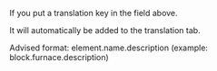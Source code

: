 If you put a translation key in the field above.

It will automatically be added to the translation tab.

Advised format: element.name.description (example: block.furnace.description)